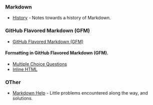 ### Markdown

- [History](https://github.com/jonfernq/Learning/tree/main/Markdown/MarkdownHistory) - Notes towards a history of Markdown. 

### GitHub Flavored Markdown (GFM) 

- [GitHub Flavored Markdown (GFM)](https://github.com/jonfernq/Learning/blob/main/Markdown/GitHubFlavoredmarkdown/README.md)

#### Formatting in GitHub Flavored Markdown (GFM).

- [Multiple Choice Questions](https://github.com/jonfernq/Learning/blob/main/Markdown/multiple_choice_questions.md) 
- [Inline HTML](https://github.com/jonfernq/Learning/blob/main/Markdown/GitHubFlavoredmarkdown/README.md)

### OTher 

- [Markdown Help](https://github.com/jonfernq/Learning/blob/main/Markdown/MarkdownHelp.md) - Little problems encountered along the way, and solutions. 

